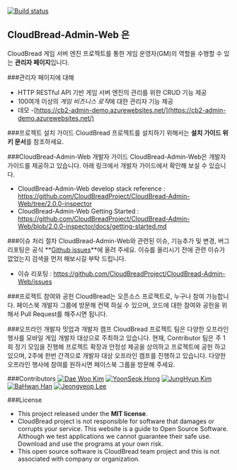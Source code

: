 [![Build status](https://ci.appveyor.com/api/projects/status/473n4mokuoy2095c?svg=true)](https://ci.appveyor.com/project/CloudBreadPaPa/cloudbread-admin-web)

## CloudBread-Admin-Web 은
CloudBread 게임 서버 엔진 프로젝트를 통한 게임 운영자(GM)의 역할을 수행할 수 있는 **관리자 페이지**입니다.

###관리자 페이지에 대해
- HTTP RESTful API 기반 게임 서버 엔진의 관리를 위한 CRUD 기능 제공
- 100여개 이상의 *게임 비즈니스 로직*에 대한 관리자 기능 제공
- 데모 -[https://cb2-admin-demo.azurewebsites.net/](https://cb2-admin-demo.azurewebsites.net/)

###프로젝트 설치 가이드
CloudBread 프로젝트를 설치하기 위해서는 **설치 가이드 위키 문서**를 참조하세요.

###CloudBread-Admin-Web 개발자 가이드
CloudBread-Admin-Web은 개발자 가이드를 제공하고 있습니다. 아래 링크에서 개발자 가이드에서 확인해 보실 수 있습니다.
- CloudBread-Admin-Web develop stack reference : https://github.com/CloudBreadProject/CloudBread-Admin-Web/tree/2.0.0-inspector
- CloudBread-Admin-Web Getting Started : https://github.com/CloudBreadProject/CloudBread-Admin-Web/blob/2.0.0-inspector/docs/getting-started.md

###이슈 처리 절차
CloudBread-Admin-Web와 관련된 이슈, 기능추가 및 변경, 버그 리포팅은 공식 **[Github issues](https://github.com/CloudBreadProject/CloudBread-Admin-Web/issues)**에 올려 주세요. 이슈를 올리시기 전에 관련 이슈가 없었는지 검색을 먼저 해보시길 부탁 드립니다.
- 이슈 리포팅 : https://github.com/CloudBreadProject/CloudBread-Admin-Web/issues


###프로젝트 참여와 공헌
CloudBread는 오픈소스 프로젝트로, 누구나 참여 가능합니다. 페이스북 개발자 그룹에 방문해 컨택 하실 수 있으며, 코드에 대한 참여와 공헌을 위해서 Pull Request를 해주시면 됩니다.

###오프라인 개발자 밋업과 개발자 캠프
CloudBread 프로젝트 팀은 다양한 오프라인 행사를 모바일 게임 개발자 대상으로 주최하고 있습니다. 현재, Contributor 팀은 주 1회 정기 모임을 진행해 프로젝트 확장과 안정성 제공을 상의하고 프로젝트에 공헌 하고 있으며, 2주에 한번 간격으로 개발자 대상 오프라인 캠프를 진행하고 있습니다. 다양한 오프라인 행사에 참여를 원하시면 페이스북 그룹을 방문해 주세요.

###Contributors
[![Dae Woo Kim](https://avatars1.githubusercontent.com/u/1704759?v=3&s=60)](https://github.com/CloudBreadPaPa) [![YoonSeok Hong](https://avatars2.githubusercontent.com/u/8370682?v=3&s=60)](https://github.com/yshong93) [![JungHyun Kim](https://avatars1.githubusercontent.com/u/13347602?v=3&s=60)](https://github.com/junghyun4425) [![BaHwan Han](https://avatars0.githubusercontent.com/u/2682865?v=3&s=60)](https://github.com/Beingbook) [![Jeongyeop Lee](https://avatars0.githubusercontent.com/u/10248850?v=3&s=60)](https://github.com/LeeJeongYeop)

###License
- This project released under the **MIT license**.
- CloudBread project is not responsible for software that damages or corrupts your service. This website is a guide to Open Source Software. Although we test applications we cannot guarantee their safe use. Download and use the programs at your own risk.
- This open source software is CloudBread team project and this is not associated with company or organization.